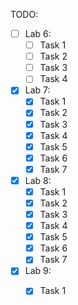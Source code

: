 TODO:
- [ ] Lab 6:
    - [ ] Task 1
    - [ ] Task 2
    - [ ] Task 3
    - [ ] Task 4
- [X] Lab 7:
    - [X] Task 1
    - [X] Task 2
    - [X] Task 3
    - [X] Task 4
    - [X] Task 5
    - [X] Task 6
    - [X] Task 7
- [X] Lab 8:
    - [X] Task 1
    - [X] Task 2
    - [X] Task 3
    - [X] Task 4
    - [X] Task 5
    - [X] Task 6
    - [X] Task 7
- [X] Lab 9:
     - [X] Task 1
     
